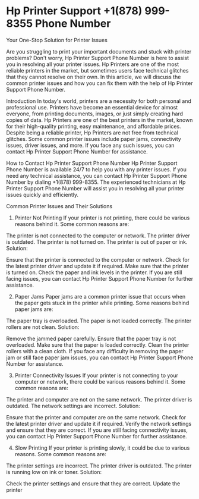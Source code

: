 # Hp Printer Support +1(878) 999-8355 Phone Number 

Your One-Stop Solution for Printer Issues

Are you struggling to print your important documents and stuck with printer problems? Don't worry, Hp Printer Support Phone Number is here to assist you in resolving all your printer issues. Hp Printers are one of the most reliable printers in the market, but sometimes users face technical glitches that they cannot resolve on their own. In this article, we will discuss the common printer issues and how you can fix them with the help of Hp Printer Support Phone Number.

Introduction
In today's world, printers are a necessity for both personal and professional use. Printers have become an essential device for almost everyone, from printing documents, images, or just simply creating hard copies of data. Hp Printers are one of the best printers in the market, known for their high-quality printing, easy maintenance, and affordable prices. Despite being a reliable printer, Hp Printers are not free from technical glitches. Some common printer issues include paper jams, connectivity issues, driver issues, and more. If you face any such issues, you can contact Hp Printer Support Phone Number for assistance.

How to Contact Hp Printer Support Phone Number
Hp Printer Support Phone Number is available 24/7 to help you with any printer issues. If you need any technical assistance, you can contact Hp Printer Support Phone Number by dialing +1(878) 999-8355. The experienced technicians at Hp Printer Support Phone Number will assist you in resolving all your printer issues quickly and efficiently.

Common Printer Issues and Their Solutions
1. Printer Not Printing
If your printer is not printing, there could be various reasons behind it. Some common reasons are:

The printer is not connected to the computer or network.
The printer driver is outdated.
The printer is not turned on.
The printer is out of paper or ink.
Solution:

Ensure that the printer is connected to the computer or network.
Check for the latest printer driver and update it if required.
Make sure that the printer is turned on.
Check the paper and ink levels in the printer.
If you are still facing issues, you can contact Hp Printer Support Phone Number for further assistance.

2. Paper Jams
Paper jams are a common printer issue that occurs when the paper gets stuck in the printer while printing. Some reasons behind paper jams are:

The paper tray is overloaded.
The paper is not loaded correctly.
The printer rollers are not clean.
Solution:

Remove the jammed paper carefully.
Ensure that the paper tray is not overloaded.
Make sure that the paper is loaded correctly.
Clean the printer rollers with a clean cloth.
If you face any difficulty in removing the paper jam or still face paper jam issues, you can contact Hp Printer Support Phone Number for assistance.

3. Printer Connectivity Issues
If your printer is not connecting to your computer or network, there could be various reasons behind it. Some common reasons are:

The printer and computer are not on the same network.
The printer driver is outdated.
The network settings are incorrect.
Solution:

Ensure that the printer and computer are on the same network.
Check for the latest printer driver and update it if required.
Verify the network settings and ensure that they are correct.
If you are still facing connectivity issues, you can contact Hp Printer Support Phone Number for further assistance.

4. Slow Printing
If your printer is printing slowly, it could be due to various reasons. Some common reasons are:

The printer settings are incorrect.
The printer driver is outdated.
The printer is running low on ink or toner.
Solution:

Check the printer settings and ensure that they are correct.
Update the printer
